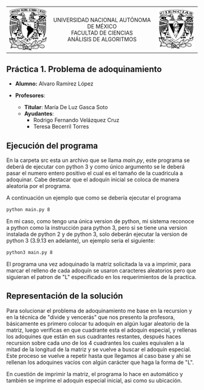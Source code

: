 <br>
<table>
  <tr>
    <td><img src="images/unam.png" alt="Logo Universidad" width="142"/></td>
    <td style="text-align: center;">
    UNIVERSIDAD NACIONAL AUTÓNOMA DE MÉXICO <br>
      FACULTAD DE CIENCIAS<br>
      ANÁLISIS DE ALGORITMOS 
    </td>
    <td><img src="images/ciencias.png" alt="Logo Universidad" width="142"></  <td style="text-align: center;">
  </tr>
</table>

## Práctica 1. Problema de adoquinamiento

- **Alumno:** Alvaro Ramírez López
- **Profesores**:

  - **Titular**: María De Luz Gasca Soto
  - **Ayudantes**:
    - Rodrigo Fernando Velázquez Cruz
    - Teresa Becerril Torres

## Ejecución del programa

En la carpeta src esta un archivo que se llama *main.py*, este programa se deberá de ejecutar con python 3 y como único argumento se le deberá pasar el numero entero positivo el cual es el tamaño de la cuadricula a adoquinar. Cabe destacar que el adoquín inicial se coloca de manera aleatoria por el programa.

A continuación un ejemplo que como se debería ejecutar el programa

```bash
python main.py 8
```

En mi caso, como tengo una única version de python, mi sistema reconoce a python como la instrucción para python 3, pero si se tiene una version instalada de python 2 y de python 3, solo deberán ejecutar la version de python 3 (3.9.13 en adelante), un ejemplo seria el siguiente:

```bash
python3 main.py 8
```

El programa una vez adoquinado la matriz solicitada la va a imprimir, para marcar el relleno de cada adoquín se usaron caracteres aleatorios pero que siguieran el patron de "L" especificado en los requerimientos de la practica.

## Representación de la solución

Para solucionar el problema de adoquinamiento me base en la recursion y en la técnica de "divide y vencerás" que nos presento la profesora, básicamente es primero colocar tu adoquín en algún lugar aleatorio de la matriz, luego verificas en que cuadrante esta el adoquín especial, y rellenas los adoquines que están en sus cuadrantes restantes, después haces recursion sobre cada uno de los 4 cuadrantes los cuales equivalen a la mitad de la longitud de la matriz y se vuelve a buscar el adoquín especial. Este proceso se vuelve a repetir hasta que llegamos al caso base y ahi se rellenan los adoquines vacíos con algún carácter que haga la forma de "L".

En cuestión de imprimir la matriz, el programa lo hace en automático y también se imprime el adoquín especial inicial, asi como su ubicación.
